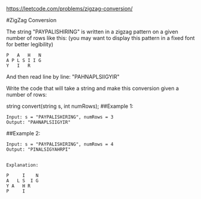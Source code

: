 https://leetcode.com/problems/zigzag-conversion/

#ZigZag Conversion

The string "PAYPALISHIRING" is written in a zigzag pattern on a given number of rows like this: (you may want to display this pattern in a fixed font for better legibility)

```
P   A   H   N
A P L S I I G
Y   I   R
```

And then read line by line: "PAHNAPLSIIGYIR"

Write the code that will take a string and make this conversion given a number of rows:

string convert(string s, int numRows);
##Example 1:

```
Input: s = "PAYPALISHIRING", numRows = 3
Output: "PAHNAPLSIIGYIR"
```

##Example 2:

```
Input: s = "PAYPALISHIRING", numRows = 4
Output: "PINALSIGYAHRPI"


Explanation:

P     I    N
A   L S  I G
Y A   H R
P     I

```